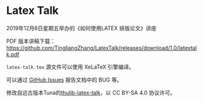 # Latex Talk



2019年12月6日星期五举办的《如何使用LATEX 排版论文》讲座

PDF 版本讲稿下载：<https://github.com/TingliangZhang/LatexTalk/releases/download/1.0/latextalk.pdf>

`latex-talk.tex` 源文件可以使用 XeLaTeX 引擎编译。

可以通过 [GitHub Issues](https://github.com/TingliangZhang/LatexTalk/issues) 报告文档中的 BUG 等。

修改自远古版本Tuna的[thulib-latex-talk](https://github.com/tuna/thulib-latex-talk)，以 CC BY-SA 4.0 协议许可。
